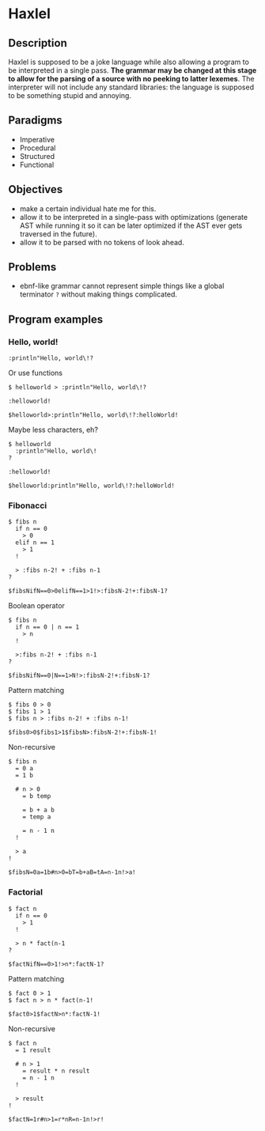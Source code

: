 # Haxlel
## Description
Haxlel is supposed to be a joke language while also allowing a program to be interpreted in a single pass. **The grammar may be changed at this stage to allow for the parsing of a source with no peeking to latter lexemes**. The interpreter will not include any standard libraries: the language is supposed to be something stupid and annoying.

## Paradigms
* Imperative
* Procedural
* Structured
* Functional

## Objectives
* make a certain individual hate me for this.
* allow it to be interpreted in a single-pass with optimizations (generate AST while running it so it can be later optimized if the AST ever gets traversed in the future).
* allow it to be parsed with no tokens of look ahead.

## Problems
* ebnf-like grammar cannot represent simple things like a global terminator `?` without making things complicated.

## Program examples
### Hello, world!
```haxlel
:println"Hello, world\!?
```
Or use functions
```haxlel
$ helloworld > :println"Hello, world\!?

:helloworld!
```
```
$helloworld>:println"Hello, world\!?:helloWorld!
```
Maybe less characters, eh?
```haxlel
$ helloworld
  :println"Hello, world\!
?

:helloworld!
```
```haxlel
$helloworld:println"Hello, world\!?:helloWorld!
```

### Fibonacci
```haxlel
$ fibs n
  if n == 0
    > 0
  elif n == 1
    > 1
  !
  
  > :fibs n-2! + :fibs n-1
?
```
```haxlel
$fibsNifN==0>0elifN==1>1!>:fibsN-2!+:fibsN-1?
```
Boolean operator
```haxlel
$ fibs n
  if n == 0 | n == 1
    > n
  !
  
  >:fibs n-2! + :fibs n-1
?
```
```haxlel
$fibsNifN==0|N==1>N!>:fibsN-2!+:fibsN-1?
```
Pattern matching
```haxlel
$ fibs 0 > 0
$ fibs 1 > 1
$ fibs n > :fibs n-2! + :fibs n-1!
```
```haxlel
$fibs0>0$fibs1>1$fibsN>:fibsN-2!+:fibsN-1!
```
Non-recursive
```haxlel
$ fibs n
  = 0 a
  = 1 b
  
  # n > 0
    = b temp
    
    = b + a b
    = temp a
    
    = n - 1 n
  !
  
  > a
!
```
```haxlel
$fibsN=0a=1b#n>0=bT=b+aB=tA=n-1n!>a!
```

### Factorial
```haxlel
$ fact n
  if n == 0
    > 1
  !
  
  > n * fact(n-1
?
```
```haxlel
$factNifN==0>1!>n*:factN-1?
```
Pattern matching
```haxlel
$ fact 0 > 1
$ fact n > n * fact(n-1!
```
```haxlel
$fact0>1$factN>n*:factN-1!
```
Non-recursive
```haxlel
$ fact n
  = 1 result
  
  # n > 1
    = result * n result
    = n - 1 n
  !
  
  > result
!
```
```haxlel
$factN=1r#n>1=r*nR=n-1n!>r!
```
